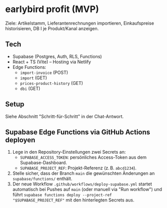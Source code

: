 # earlybird profit (MVP)

Ziele: Artikelstamm, Lieferantenrechnungen importieren, Einkaufspreise historisieren, DB I je Produkt/Kanal anzeigen.

## Tech
- Supabase (Postgres, Auth, RLS, Functions)
- React + TS (Vite) – Hosting via Netlify
- Edge Functions:
  - `import-invoice` (POST)
  - `import` (GET)
  - `prices-product-history` (GET)
  - `dbi` (GET)

## Setup
Siehe Abschnitt "Schritt-für-Schritt" in der Chat-Antwort.

## Supabase Edge Functions via GitHub Actions deployen

1. Lege in den Repository-Einstellungen zwei Secrets an:
   - `SUPABASE_ACCESS_TOKEN`: persönliches Access-Token aus dem Supabase-Dashboard.
   - `SUPABASE_PROJECT_REF`: Projekt-Referenz (z. B. `abcd1234`).
2. Stelle sicher, dass der Branch `main` die gewünschten Änderungen an `supabase/functions/` enthält.
3. Der neue Workflow `.github/workflows/deploy-supabase.yml` startet automatisch bei Pushes auf `main` (oder manuell via "Run workflow") und führt `supabase functions deploy --project-ref "$SUPABASE_PROJECT_REF"` mit den hinterlegten Secrets aus.
